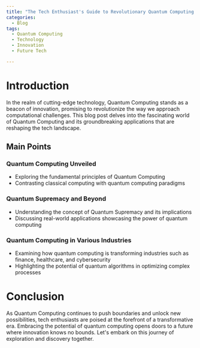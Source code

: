 ```yaml
---
title: "The Tech Enthusiast's Guide to Revolutionary Quantum Computing Applications"
categories:
  - Blog
tags:
  - Quantum Computing
  - Technology
  - Innovation
  - Future Tech

---
```


# Introduction
In the realm of cutting-edge technology, Quantum Computing stands as a beacon of innovation, promising to revolutionize the way we approach computational challenges. This blog post delves into the fascinating world of Quantum Computing and its groundbreaking applications that are reshaping the tech landscape.

## Main Points

### Quantum Computing Unveiled
- Exploring the fundamental principles of Quantum Computing
- Contrasting classical computing with quantum computing paradigms

### Quantum Supremacy and Beyond
- Understanding the concept of Quantum Supremacy and its implications
- Discussing real-world applications showcasing the power of quantum computing

### Quantum Computing in Various Industries
- Examining how quantum computing is transforming industries such as finance, healthcare, and cybersecurity
- Highlighting the potential of quantum algorithms in optimizing complex processes

# Conclusion
As Quantum Computing continues to push boundaries and unlock new possibilities, tech enthusiasts are poised at the forefront of a transformative era. Embracing the potential of quantum computing opens doors to a future where innovation knows no bounds. Let's embark on this journey of exploration and discovery together.